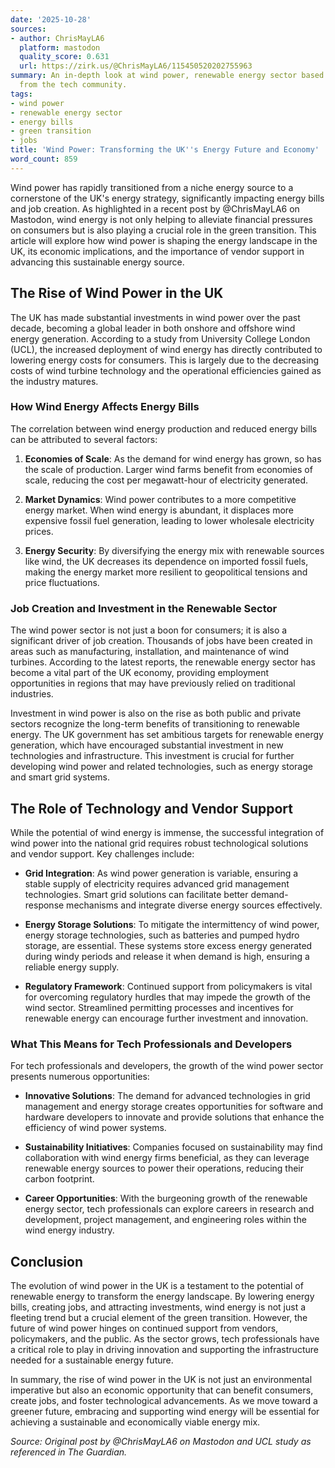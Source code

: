 ```yaml
---
date: '2025-10-28'
sources:
- author: ChrisMayLA6
  platform: mastodon
  quality_score: 0.631
  url: https://zirk.us/@ChrisMayLA6/115450520202755963
summary: An in-depth look at wind power, renewable energy sector based on insights
  from the tech community.
tags:
- wind power
- renewable energy sector
- energy bills
- green transition
- jobs
title: 'Wind Power: Transforming the UK''s Energy Future and Economy'
word_count: 859
---
```


Wind power has rapidly transitioned from a niche energy source to a cornerstone of the UK's energy strategy, significantly impacting energy bills and job creation. As highlighted in a recent post by @ChrisMayLA6 on Mastodon, wind energy is not only helping to alleviate financial pressures on consumers but is also playing a crucial role in the green transition. This article will explore how wind power is shaping the energy landscape in the UK, its economic implications, and the importance of vendor support in advancing this sustainable energy source.

## The Rise of Wind Power in the UK

The UK has made substantial investments in wind power over the past decade, becoming a global leader in both onshore and offshore wind energy generation. According to a study from University College London (UCL), the increased deployment of wind energy has directly contributed to lowering energy costs for consumers. This is largely due to the decreasing costs of wind turbine technology and the operational efficiencies gained as the industry matures. 

### How Wind Energy Affects Energy Bills

The correlation between wind energy production and reduced energy bills can be attributed to several factors:

1. **Economies of Scale**: As the demand for wind energy has grown, so has the scale of production. Larger wind farms benefit from economies of scale, reducing the cost per megawatt-hour of electricity generated.

2. **Market Dynamics**: Wind power contributes to a more competitive energy market. When wind energy is abundant, it displaces more expensive fossil fuel generation, leading to lower wholesale electricity prices.

3. **Energy Security**: By diversifying the energy mix with renewable sources like wind, the UK decreases its dependence on imported fossil fuels, making the energy market more resilient to geopolitical tensions and price fluctuations.

### Job Creation and Investment in the Renewable Sector

The wind power sector is not just a boon for consumers; it is also a significant driver of job creation. Thousands of jobs have been created in areas such as manufacturing, installation, and maintenance of wind turbines. According to the latest reports, the renewable energy sector has become a vital part of the UK economy, providing employment opportunities in regions that may have previously relied on traditional industries. 

Investment in wind power is also on the rise as both public and private sectors recognize the long-term benefits of transitioning to renewable energy. The UK government has set ambitious targets for renewable energy generation, which have encouraged substantial investment in new technologies and infrastructure. This investment is crucial for further developing wind power and related technologies, such as energy storage and smart grid systems.

## The Role of Technology and Vendor Support

While the potential of wind energy is immense, the successful integration of wind power into the national grid requires robust technological solutions and vendor support. Key challenges include:

- **Grid Integration**: As wind power generation is variable, ensuring a stable supply of electricity requires advanced grid management technologies. Smart grid solutions can facilitate better demand-response mechanisms and integrate diverse energy sources effectively.

- **Energy Storage Solutions**: To mitigate the intermittency of wind power, energy storage technologies, such as batteries and pumped hydro storage, are essential. These systems store excess energy generated during windy periods and release it when demand is high, ensuring a reliable energy supply.

- **Regulatory Framework**: Continued support from policymakers is vital for overcoming regulatory hurdles that may impede the growth of the wind sector. Streamlined permitting processes and incentives for renewable energy can encourage further investment and innovation.

### What This Means for Tech Professionals and Developers

For tech professionals and developers, the growth of the wind power sector presents numerous opportunities:

- **Innovative Solutions**: The demand for advanced technologies in grid management and energy storage creates opportunities for software and hardware developers to innovate and provide solutions that enhance the efficiency of wind power systems.

- **Sustainability Initiatives**: Companies focused on sustainability may find collaboration with wind energy firms beneficial, as they can leverage renewable energy sources to power their operations, reducing their carbon footprint.

- **Career Opportunities**: With the burgeoning growth of the renewable energy sector, tech professionals can explore careers in research and development, project management, and engineering roles within the wind energy industry.

## Conclusion

The evolution of wind power in the UK is a testament to the potential of renewable energy to transform the energy landscape. By lowering energy bills, creating jobs, and attracting investments, wind energy is not just a fleeting trend but a crucial element of the green transition. However, the future of wind power hinges on continued support from vendors, policymakers, and the public. As the sector grows, tech professionals have a critical role to play in driving innovation and supporting the infrastructure needed for a sustainable energy future.

In summary, the rise of wind power in the UK is not just an environmental imperative but also an economic opportunity that can benefit consumers, create jobs, and foster technological advancements. As we move toward a greener future, embracing and supporting wind energy will be essential for achieving a sustainable and economically viable energy mix.

*Source: Original post by @ChrisMayLA6 on Mastodon and UCL study as referenced in The Guardian.*